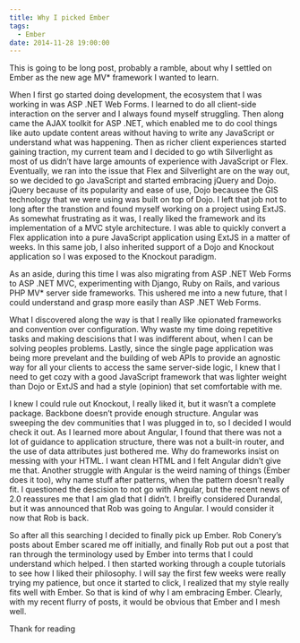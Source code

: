 ```yaml
---
title: Why I picked Ember
tags:
  - Ember
date: 2014-11-28 19:00:00
---
```


This is going to be long post, probably a ramble, about why I settled on Ember as the new age
MV\* framework I wanted to learn.

When I first go started doing development, the ecosystem that I was working in was ASP .NET Web Forms. I
learned to do all client-side interaction on the server and I always found myself struggling. Then
along came the AJAX toolkit for ASP .NET, which enabled me to do cool things like auto update content
areas without having to write any JavaScript or understand what was happening. Then as richer client
experiences started gaining traction, my current team and I decided to go wtih Silverlight as most of
us didn’t have large amounts of experience with JavaScript or Flex. Eventually, we ran into the issue
that Flex and Silverlight are on the way out, so we decided to go JavaScript and started embracing jQuery
and Dojo. jQuery because of its popularity and ease of use, Dojo becausee the GIS technology that we were
using was built on top of Dojo. I left that job not to long after the transtion and found myself working on
a project using ExtJS. As somewhat frustrating as it was, I really liked the framework and its implementation
of a MVC style architecture. I was able to quickly convert a Flex application into a pure JavaScript application
using ExtJS in a matter of weeks. In this same job, I also inherited support of a Dojo and Knockout application so
I was exposed to the Knockout paradigm.

As an aside, during this time I was also migrating from ASP .NET Web Forms to ASP .NET MVC, experimenting with Django, Ruby on Rails,
and various PHP MV* server side frameworks. This ushered me into a new future, that I could understand and grasp more easily
than ASP .NET Web Forms.

What I discovered along the way is that I really like opionated frameworks and convention over configuration. Why waste my time doing
repetitive tasks and making descisions that I was indifferent about, when I can be solving peoples problems. Lastly, since the single page
application was being more prevelant and the building of web APIs to provide an agnostic way for all your clients to access the same
server-side logic, I knew that I need to get cozy with a good JavaScript framework that was lighter weight than Dojo or ExtJS and had a
style (opinion) that set comfortable with me.

I knew I could rule out Knockout, I really liked it, but it wasn’t a complete package. Backbone doesn’t provide enough structure.
Angular was sweeping the dev communities that I was plugged in to, so I decided I would check it out. As I learned more about Angular,
I found that there was not a lot of guidance to application structure, there was not a built-in router, and the use of data attributes
just bothered me. Why do frameworks insist on messing with your HTML. I want clean HTML and I felt Angular didn’t give me that. Another
struggle with Angular is the weird naming of things (Ember does it too), why name stuff after patterns, when the pattern doesn’t really
fit. I questioned the descision to not go with Angular, but the recent news of 2.0 reassures me that I am glad that I didn’t. I breifly considered Durandal, but it was announced that Rob was going to Angular. I would consider it now that Rob is back.

So after all this searching I decided to finally pick up Ember. Rob Conery’s posts about Ember scared me off initially, and finally Rob put out a post that ran through the terminology used by Ember into terms that I could understand which helped. I then started working through a couple tutorials to see how I liked their philosophy. I will say the first few weeks were really trying my patience, but once it started to click, I realized that my style really fits well with Ember.  So that is kind of why I am embracing Ember. Clearly, with my
recent flurry of posts, it would be obvious that Ember and I mesh well.

Thank for reading